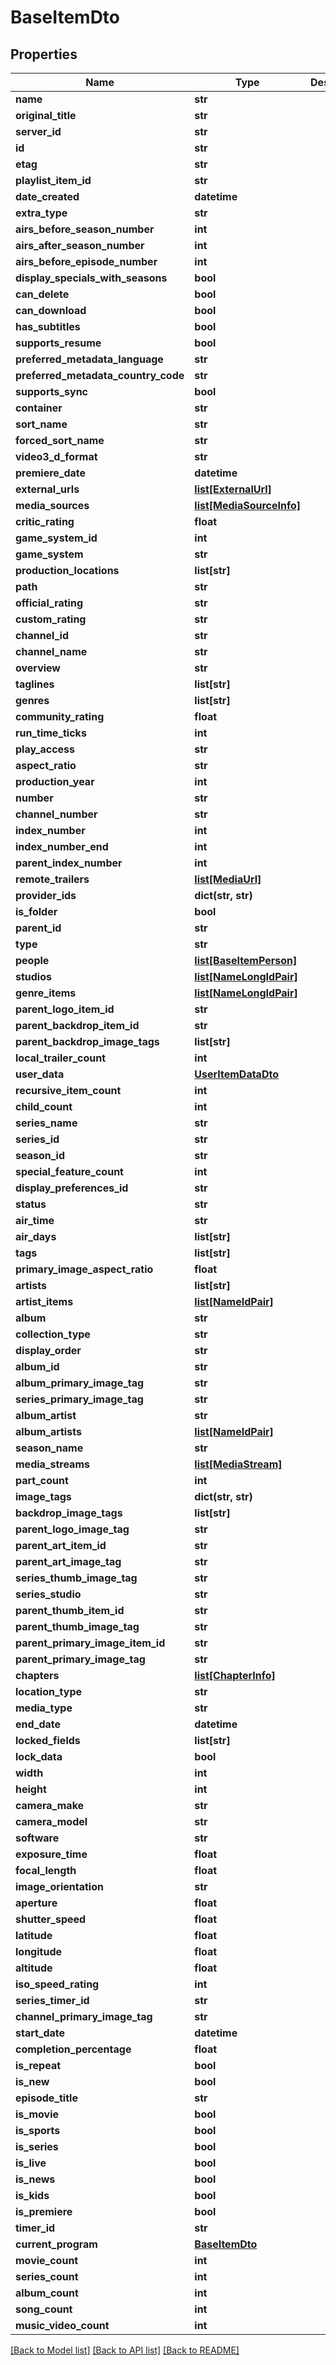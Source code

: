 # BaseItemDto

## Properties
Name | Type | Description | Notes
------------ | ------------- | ------------- | -------------
**name** | **str** |  | [optional] 
**original_title** | **str** |  | [optional] 
**server_id** | **str** |  | [optional] 
**id** | **str** |  | [optional] 
**etag** | **str** |  | [optional] 
**playlist_item_id** | **str** |  | [optional] 
**date_created** | **datetime** |  | [optional] 
**extra_type** | **str** |  | [optional] 
**airs_before_season_number** | **int** |  | [optional] 
**airs_after_season_number** | **int** |  | [optional] 
**airs_before_episode_number** | **int** |  | [optional] 
**display_specials_with_seasons** | **bool** |  | [optional] 
**can_delete** | **bool** |  | [optional] 
**can_download** | **bool** |  | [optional] 
**has_subtitles** | **bool** |  | [optional] 
**supports_resume** | **bool** |  | [optional] 
**preferred_metadata_language** | **str** |  | [optional] 
**preferred_metadata_country_code** | **str** |  | [optional] 
**supports_sync** | **bool** |  | [optional] 
**container** | **str** |  | [optional] 
**sort_name** | **str** |  | [optional] 
**forced_sort_name** | **str** |  | [optional] 
**video3_d_format** | **str** |  | [optional] 
**premiere_date** | **datetime** |  | [optional] 
**external_urls** | [**list[ExternalUrl]**](ExternalUrl.md) |  | [optional] 
**media_sources** | [**list[MediaSourceInfo]**](MediaSourceInfo.md) |  | [optional] 
**critic_rating** | **float** |  | [optional] 
**game_system_id** | **int** |  | [optional] 
**game_system** | **str** |  | [optional] 
**production_locations** | **list[str]** |  | [optional] 
**path** | **str** |  | [optional] 
**official_rating** | **str** |  | [optional] 
**custom_rating** | **str** |  | [optional] 
**channel_id** | **str** |  | [optional] 
**channel_name** | **str** |  | [optional] 
**overview** | **str** |  | [optional] 
**taglines** | **list[str]** |  | [optional] 
**genres** | **list[str]** |  | [optional] 
**community_rating** | **float** |  | [optional] 
**run_time_ticks** | **int** |  | [optional] 
**play_access** | **str** |  | [optional] 
**aspect_ratio** | **str** |  | [optional] 
**production_year** | **int** |  | [optional] 
**number** | **str** |  | [optional] 
**channel_number** | **str** |  | [optional] 
**index_number** | **int** |  | [optional] 
**index_number_end** | **int** |  | [optional] 
**parent_index_number** | **int** |  | [optional] 
**remote_trailers** | [**list[MediaUrl]**](MediaUrl.md) |  | [optional] 
**provider_ids** | **dict(str, str)** |  | [optional] 
**is_folder** | **bool** |  | [optional] 
**parent_id** | **str** |  | [optional] 
**type** | **str** |  | [optional] 
**people** | [**list[BaseItemPerson]**](BaseItemPerson.md) |  | [optional] 
**studios** | [**list[NameLongIdPair]**](NameLongIdPair.md) |  | [optional] 
**genre_items** | [**list[NameLongIdPair]**](NameLongIdPair.md) |  | [optional] 
**parent_logo_item_id** | **str** |  | [optional] 
**parent_backdrop_item_id** | **str** |  | [optional] 
**parent_backdrop_image_tags** | **list[str]** |  | [optional] 
**local_trailer_count** | **int** |  | [optional] 
**user_data** | [**UserItemDataDto**](UserItemDataDto.md) |  | [optional] 
**recursive_item_count** | **int** |  | [optional] 
**child_count** | **int** |  | [optional] 
**series_name** | **str** |  | [optional] 
**series_id** | **str** |  | [optional] 
**season_id** | **str** |  | [optional] 
**special_feature_count** | **int** |  | [optional] 
**display_preferences_id** | **str** |  | [optional] 
**status** | **str** |  | [optional] 
**air_time** | **str** |  | [optional] 
**air_days** | **list[str]** |  | [optional] 
**tags** | **list[str]** |  | [optional] 
**primary_image_aspect_ratio** | **float** |  | [optional] 
**artists** | **list[str]** |  | [optional] 
**artist_items** | [**list[NameIdPair]**](NameIdPair.md) |  | [optional] 
**album** | **str** |  | [optional] 
**collection_type** | **str** |  | [optional] 
**display_order** | **str** |  | [optional] 
**album_id** | **str** |  | [optional] 
**album_primary_image_tag** | **str** |  | [optional] 
**series_primary_image_tag** | **str** |  | [optional] 
**album_artist** | **str** |  | [optional] 
**album_artists** | [**list[NameIdPair]**](NameIdPair.md) |  | [optional] 
**season_name** | **str** |  | [optional] 
**media_streams** | [**list[MediaStream]**](MediaStream.md) |  | [optional] 
**part_count** | **int** |  | [optional] 
**image_tags** | **dict(str, str)** |  | [optional] 
**backdrop_image_tags** | **list[str]** |  | [optional] 
**parent_logo_image_tag** | **str** |  | [optional] 
**parent_art_item_id** | **str** |  | [optional] 
**parent_art_image_tag** | **str** |  | [optional] 
**series_thumb_image_tag** | **str** |  | [optional] 
**series_studio** | **str** |  | [optional] 
**parent_thumb_item_id** | **str** |  | [optional] 
**parent_thumb_image_tag** | **str** |  | [optional] 
**parent_primary_image_item_id** | **str** |  | [optional] 
**parent_primary_image_tag** | **str** |  | [optional] 
**chapters** | [**list[ChapterInfo]**](ChapterInfo.md) |  | [optional] 
**location_type** | **str** |  | [optional] 
**media_type** | **str** |  | [optional] 
**end_date** | **datetime** |  | [optional] 
**locked_fields** | **list[str]** |  | [optional] 
**lock_data** | **bool** |  | [optional] 
**width** | **int** |  | [optional] 
**height** | **int** |  | [optional] 
**camera_make** | **str** |  | [optional] 
**camera_model** | **str** |  | [optional] 
**software** | **str** |  | [optional] 
**exposure_time** | **float** |  | [optional] 
**focal_length** | **float** |  | [optional] 
**image_orientation** | **str** |  | [optional] 
**aperture** | **float** |  | [optional] 
**shutter_speed** | **float** |  | [optional] 
**latitude** | **float** |  | [optional] 
**longitude** | **float** |  | [optional] 
**altitude** | **float** |  | [optional] 
**iso_speed_rating** | **int** |  | [optional] 
**series_timer_id** | **str** |  | [optional] 
**channel_primary_image_tag** | **str** |  | [optional] 
**start_date** | **datetime** |  | [optional] 
**completion_percentage** | **float** |  | [optional] 
**is_repeat** | **bool** |  | [optional] 
**is_new** | **bool** |  | [optional] 
**episode_title** | **str** |  | [optional] 
**is_movie** | **bool** |  | [optional] 
**is_sports** | **bool** |  | [optional] 
**is_series** | **bool** |  | [optional] 
**is_live** | **bool** |  | [optional] 
**is_news** | **bool** |  | [optional] 
**is_kids** | **bool** |  | [optional] 
**is_premiere** | **bool** |  | [optional] 
**timer_id** | **str** |  | [optional] 
**current_program** | [**BaseItemDto**](BaseItemDto.md) |  | [optional] 
**movie_count** | **int** |  | [optional] 
**series_count** | **int** |  | [optional] 
**album_count** | **int** |  | [optional] 
**song_count** | **int** |  | [optional] 
**music_video_count** | **int** |  | [optional] 

[[Back to Model list]](../README.md#documentation-for-models) [[Back to API list]](../README.md#documentation-for-api-endpoints) [[Back to README]](../README.md)

